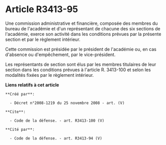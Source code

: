 # Article R3413-95

Une commission administrative et financière, composée des membres du bureau de l'académie et d'un représentant de chacune des
six sections de l'académie, exerce son activité dans les conditions prévues par la présente section et par le règlement
intérieur. 

Cette commission est présidée par le président de l'académie ou, en cas d'absence ou d'empêchement, par le vice-président. 

Les représentants de section sont élus par les membres titulaires de leur section dans les conditions prévues à l'article R.
3413-100 et selon les modalités fixées par le règlement intérieur.

**Liens relatifs à cet article**

	**Créé par**:

	  - Décret n°2008-1219 du 25 novembre 2008 - art. (V)

	**Cite**:

	  - Code de la défense. - art. R3413-100 (V)

	**Cité par**:

	  - Code de la défense. - art. R3413-94 (V)
